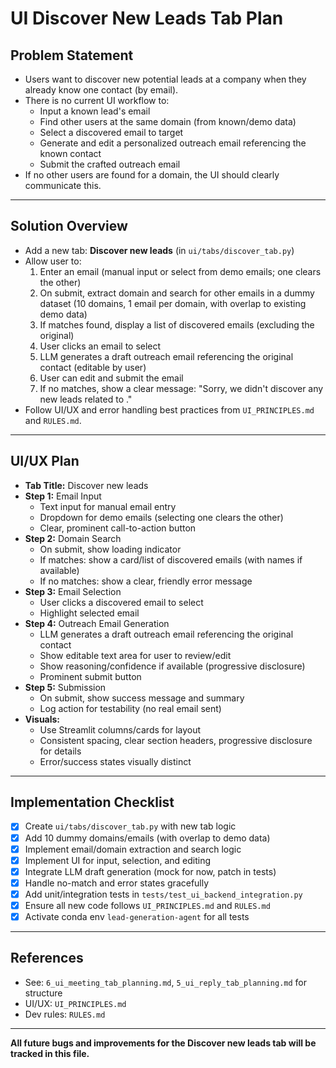 # UI Discover New Leads Tab Plan

## Problem Statement

- Users want to discover new potential leads at a company when they already know one contact (by email).
- There is no current UI workflow to:
    - Input a known lead's email
    - Find other users at the same domain (from known/demo data)
    - Select a discovered email to target
    - Generate and edit a personalized outreach email referencing the known contact
    - Submit the crafted outreach email
- If no other users are found for a domain, the UI should clearly communicate this.

---

## Solution Overview

- Add a new tab: **Discover new leads** (in `ui/tabs/discover_tab.py`)
- Allow user to:
    1. Enter an email (manual input or select from demo emails; one clears the other)
    2. On submit, extract domain and search for other emails in a dummy dataset (10 domains, 1 email per domain, with overlap to existing demo data)
    3. If matches found, display a list of discovered emails (excluding the original)
    4. User clicks an email to select
    5. LLM generates a draft outreach email referencing the original contact (editable by user)
    6. User can edit and submit the email
    7. If no matches, show a clear message: "Sorry, we didn't discover any new leads related to <original email>."
- Follow UI/UX and error handling best practices from `UI_PRINCIPLES.md` and `RULES.md`.

---

## UI/UX Plan

- **Tab Title:** Discover new leads
- **Step 1:** Email Input
    - Text input for manual email entry
    - Dropdown for demo emails (selecting one clears the other)
    - Clear, prominent call-to-action button
- **Step 2:** Domain Search
    - On submit, show loading indicator
    - If matches: show a card/list of discovered emails (with names if available)
    - If no matches: show a clear, friendly error message
- **Step 3:** Email Selection
    - User clicks a discovered email to select
    - Highlight selected email
- **Step 4:** Outreach Email Generation
    - LLM generates a draft outreach email referencing the original contact
    - Show editable text area for user to review/edit
    - Show reasoning/confidence if available (progressive disclosure)
    - Prominent submit button
- **Step 5:** Submission
    - On submit, show success message and summary
    - Log action for testability (no real email sent)
- **Visuals:**
    - Use Streamlit columns/cards for layout
    - Consistent spacing, clear section headers, progressive disclosure for details
    - Error/success states visually distinct

---

## Implementation Checklist

- [x] Create `ui/tabs/discover_tab.py` with new tab logic
- [x] Add 10 dummy domains/emails (with overlap to demo data)
- [x] Implement email/domain extraction and search logic
- [x] Implement UI for input, selection, and editing
- [x] Integrate LLM draft generation (mock for now, patch in tests)
- [x] Handle no-match and error states gracefully
- [x] Add unit/integration tests in `tests/test_ui_backend_integration.py`
- [x] Ensure all new code follows `UI_PRINCIPLES.md` and `RULES.md`
- [x] Activate conda env `lead-generation-agent` for all tests

---

## References
- See: `6_ui_meeting_tab_planning.md`, `5_ui_reply_tab_planning.md` for structure
- UI/UX: `UI_PRINCIPLES.md`
- Dev rules: `RULES.md`

---

**All future bugs and improvements for the Discover new leads tab will be tracked in this file.** 